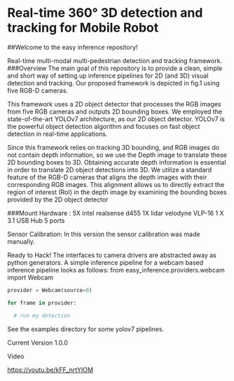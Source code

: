 # Real-time 360° 3D detection and tracking for Mobile Robot

##Welcome to the easy inference repository! 

Real-time multi-modal multi-pedestrian detection and tracking framework.
###Overview
The main goal of this repository is to provide a clean, simple and short way of setting up inference pipelines for 2D (and 3D) visual detection and tracking. 
Our proposed framework is depicted in fig.1 using  five RGB-D cameras.

 <!-- Fig.1. A schematic the perception framework. un selection, Blocks with dashed border will be implemented in future version -->

This framework uses a 2D object detector that processes the RGB images from five RGB cameras and outputs 2D bounding boxes.
We employed the state-of-the-art YOLOv7 architecture, as our
2D object detector. YOLOv7 is the powerful object detection algorithm and focuses on fast object detection in real-time applications.


<!-- Real-Time 2D detection  -->

Since this framework relies on tracking 3D bounding, and RGB images
do not contain depth information, so we use the Depth image to translate these 2D bounding boxes to 3D.
Obtaining accurate depth information is essential in order to translate 2D object detections into 3D. We utilize a standard feature of the RGB-D cameras that aligns the depth images with their corresponding RGB images. This alignment allows us to directly extract the region of interest (RoI) in the depth image by examining the bounding boxes provided by the 2D object detector

###Mount Hardware : 
5X intel realsense d455 
1X lidar velodyne VLP-16
1 X  3.1 USB Hub 5 ports 

 <!-- Fig.2. A LiDAR and Cameras mount  -->
Sensor Calibration:
In this version the sensor calibration was made manually. 

Ready to Hack!
The interfaces to camera drivers are abstracted away as python generators. A simple inference pipeline for a webcam based inference pipeline looks as follows:
from easy_inference.providers.webcam import Webcam

```python
provider = Webcam(source=0)

for frame in provider:

  # run my detection
```

See the examples directory for some yolov7 pipelines.


Current Version  1.0.0

Video 

https://youtu.be/kFF_nrtYIOM




